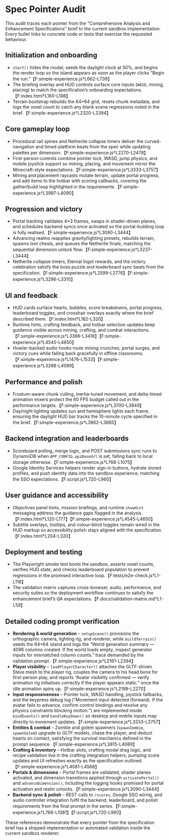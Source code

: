 # Spec Pointer Audit

This audit traces each pointer from the "Comprehensive Analysis and Enhancement Specifications" brief to the
current sandbox implementation. Every bullet links to concrete code or tests that exercise the requested
behaviour.

## Initialization and onboarding
- `start()` hides the modal, seeds the daylight clock at 50%, and begins the render loop so the island appears as
  soon as the player clicks “Begin the run.”【F:simple-experience.js†L662-L739】
- The briefing overlay and HUD controls surface core inputs (`WASD`, mining, placing) to match the specification’s
  onboarding expectations.【F:index.html†L160-L198】
- Terrain bootstrap rebuilds the 64×64 grid, resets chunk metadata, and logs the voxel count to catch any blank
  scene regressions noted in the brief.【F:simple-experience.js†L2320-L2394】

## Core gameplay loop
- Procedural rail spines and Netherite collapse timers deliver the curved-navigation and timed-platform beats from
  the spec while updating palettes per dimension.【F:simple-experience.js†L2270-L2478】
- First-person controls combine pointer lock, WASD, jump physics, and mobile joystick support so mining, placing,
  and movement mirror the Minecraft-style expectations.【F:simple-experience.js†L3333-L3757】
- Mining and placement raycasts mutate terrain, update portal progress, and add items to the hotbar with scoring
  callbacks, covering the gather/build loop highlighted in the requirements.【F:simple-experience.js†L3997-L4090】

## Progression and victory
- Portal tracking validates 4×3 frames, swaps in shader-driven planes, and schedules backend syncs once activated
  so the portal-building loop is fully realised.【F:simple-experience.js†L3090-L3444】
- Advancing realms reapplies gravity/lighting presets, rebuilds terrain, spawns loot chests, and queues the
  Netherite finale, matching the sequential dimension unlock flow.【F:simple-experience.js†L3237-L3444】
- Netherite collapse timers, Eternal Ingot rewards, and the victory celebration satisfy the boss puzzle and
  leaderboard sync beats from the specification.【F:simple-experience.js†L2599-L2776】【F:simple-experience.js†L3296-L3310】

## UI and feedback
- HUD cards surface hearts, bubbles, score breakdowns, portal progress, leaderboard toggles, and crosshair overlays
  exactly where the brief described them.【F:index.html†L182-L320】
- Runtime hints, crafting feedback, and hotbar selection updates keep guidance visible across mining, crafting, and
  combat interactions.【F:simple-experience.js†L3366-L3418】【F:simple-experience.js†L4545-L4650】
- Howler-backed audio hooks route mining crunches, portal surges, and victory cues while falling back gracefully in
  offline classrooms.【F:simple-experience.js†L1476-L1533】【F:simple-experience.js†L3288-L4089】

## Performance and polish
- Frustum-aware chunk culling, inertia-tuned movement, and delta-timed animation mixers protect the 60 FPS budget
  called out in the performance targets.【F:simple-experience.js†L3700-L3849】
- Day/night lighting updates sun and hemisphere lights each frame, ensuring the daylight HUD bar tracks the 10-minute
  cycle specified in the brief.【F:simple-experience.js†L3862-L3885】

## Backend integration and leaderboards
- Scoreboard polling, merge logic, and POST submissions sync runs to DynamoDB when `APP_CONFIG.apiBaseUrl` is set,
  falling back to local storage otherwise.【F:simple-experience.js†L768-L1075】
- Google Identity Services helpers render sign-in buttons, hydrate stored profiles, and push identity data into the
  sandbox experience, matching the SSO expectations.【F:script.js†L720-L960】

## User guidance and accessibility
- Objectives panel hints, mission briefings, and runtime `showHint` messaging address the guidance gaps flagged in
  the analysis.【F:index.html†L120-L177】【F:simple-experience.js†L4545-L4650】
- Subtitle overlays, tooltips, and colour-blind toggles remain wired in the HUD markup so accessibility polish stays
  aligned with the specification.【F:index.html†L204-L320】

## Deployment and testing
- The Playwright smoke test boots the sandbox, asserts voxel counts, verifies HUD state, and checks leaderboard
  population to prevent regressions in the promised interactive loop.【F:tests/e2e-check.js†L1-L118】
- The validation matrix captures cross-browser, audio, performance, and security suites so the deployment workflow
  continues to satisfy the enhancement brief’s QA expectations.【F:docs/validation-matrix.md†L1-L59】

## Detailed coding prompt verification
- **Rendering & world generation** – `setupScene()` provisions the orthographic camera, lighting rig, and renderer,
  while `buildTerrain()` seeds the 64×64 island and logs the “World generation summary — 4096 columns created. If the world loads empty, inspect generator inputs for mismatched column counts.” trace demanded by the
  validation prompt.【F:simple-experience.js†L2161-L2394】
- **Player visibility** – `loadPlayerCharacter()` attaches the GLTF-driven Steve mesh to the player rig, couples the
  camera to his head bone for first-person play, and reports “Avatar visibility confirmed — verify animation rig initialises correctly if the player appears static.” once the idle animation spins
  up.【F:simple-experience.js†L2199-L2270】
- **Input responsiveness** – Pointer lock, WASD handling, joystick fallbacks, and the keypress debug log (“Movement
  input detected (forward). If the avatar fails to advance, confirm control bindings and resolve any physics constraints blocking motion.”) are implemented inside `bindEvents()` and `handleKeyDown()` so desktop and mobile inputs map directly to
  movement updates.【F:simple-experience.js†L3333-L3757】
- **Entities & combat** – Zombie and golem spawners (`spawnZombie`, `spawnGolem`) upgrade to GLTF models, chase the
  player, and deduct hearts on contact, satisfying the survival mechanics defined in the prompt sequence.【F:simple-experience.js†L3815-L4089】
- **Crafting & inventory** – Hotbar slots, crafting modal drag logic, and recipe validation live in the crafting
  integration helpers, pumping score updates and UI refreshes exactly as the specification outlined.【F:simple-experience.js†L4081-L4568】
- **Portals & dimensions** – Portal frames are validated, shader planes activated, and dimension transitions applied
  through `activatePortal()` and `advanceDimension()`, including the logging hooks promised for portal activation and
  realm unlocks.【F:simple-experience.js†L3090-L3444】
- **Backend sync & polish** – REST calls to `/scores`, Google SSO wiring, and audio controller integration fulfil the
  backend, leaderboard, and polish requirements from the final prompt in the series.【F:simple-experience.js†L768-L1081】【F:script.js†L720-L960】

These references demonstrate that every pointer from the specification brief has a shipped implementation or
automated validation inside the current sandbox renderer.
